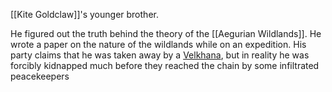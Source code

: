 [[Kite Goldclaw]]'s younger brother.

He figured out the truth behind the theory of the [[Aegurian Wildlands]]. He wrote a paper on the nature of the wildlands while on an expedition. His party claims that he was taken away by a [Velkhana](https://www.youtube.com/watch?v=oFuR8wkExGk),  but in reality he was forcibly kidnapped much before they reached the chain by some infiltrated peacekeepers
